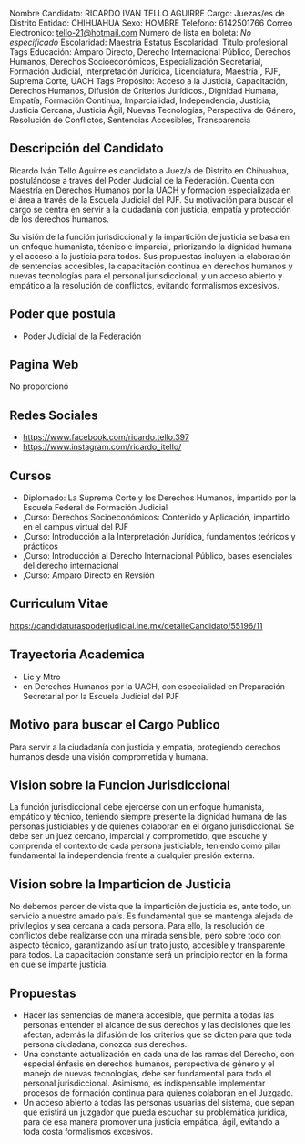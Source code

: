 Nombre Candidato: RICARDO IVAN TELLO AGUIRRE
Cargo: Juezas/es de Distrito
Entidad: CHIHUAHUA
Sexo: HOMBRE
Telefono: 6142501766
Correo Electronico: tello-21@hotmail.com
Numero de lista en boleta: *No especificado*
Escolaridad: Maestría
Estatus Escolaridad: Título profesional
Tags Educación: Amparo Directo, Derecho Internacional Público, Derechos Humanos, Derechos Socioeconómicos, Especialización Secretarial, Formación Judicial, Interpretación Jurídica, Licenciatura, Maestría., PJF, Suprema Corte, UACH
Tags Propósito: Acceso a la Justicia, Capacitación, Derechos Humanos, Difusión de Criterios Jurídicos., Dignidad Humana, Empatía, Formación Continua, Imparcialidad, Independencia, Justicia, Justicia Cercana, Justicia Ágil, Nuevas Tecnologías, Perspectiva de Género, Resolución de Conflictos, Sentencias Accesibles, Transparencia


## Descripción del Candidato 

Ricardo Iván Tello Aguirre es candidato a Juez/a de Distrito en Chihuahua, postulándose a través del Poder Judicial de la Federación. Cuenta con Maestría en Derechos Humanos por la UACH y formación especializada en el área a través de la Escuela Judicial del PJF. Su motivación para buscar el cargo se centra en servir a la ciudadanía con justicia, empatía y protección de los derechos humanos.

Su visión de la función jurisdiccional y la impartición de justicia se basa en un enfoque humanista, técnico e imparcial, priorizando la dignidad humana y el acceso a la justicia para todos. Sus propuestas incluyen la elaboración de sentencias accesibles, la capacitación continua en derechos humanos y nuevas tecnologías para el personal jurisdiccional, y un acceso abierto y empático a la resolución de conflictos, evitando formalismos excesivos.


## Poder que postula

- Poder Judicial de la Federación


## Pagina Web

No proporcionó


## Redes Sociales

- https://www.facebook.com/ricardo.tello.397
- https://www.instagram.com/ricardo_itello/


## Cursos

- Diplomado: La Suprema Corte y los Derechos Humanos, impartido por la Escuela Federal de Formación Judicial
- ,Curso: Derechos Socioeconómicos: Contenido y Aplicación, impartido en el campus virtual del PJF
- ,Curso: Introducción a la Interpretación Jurídica, fundamentos teóricos y prácticos
- ,Curso: Introducción al Derecho Internacional Público, bases esenciales del derecho internacional
- ,Curso: Amparo Directo en Revsión


## Curriculum Vitae

https://candidaturaspoderjudicial.ine.mx/detalleCandidato/55196/11


## Trayectoria Academica

- Lic y Mtro
- en Derechos Humanos por la UACH, con especialidad en Preparación Secretarial por la Escuela Judicial del PJF


## Motivo para buscar el Cargo Publico

Para servir a la ciudadanía con justicia y empatía, protegiendo derechos humanos desde una visión comprometida y humana.


## Vision sobre la Funcion Jurisdiccional

La función jurisdiccional debe ejercerse con un enfoque humanista, empático y técnico, teniendo siempre presente la dignidad humana de las personas justiciables y de quienes colaboran en el órgano jurisdiccional. Se debe ser un juez cercano, imparcial y comprometido, que escuche y comprenda el contexto de cada persona justiciable, teniendo como pilar fundamental la independencia frente a cualquier presión externa.


## Vision sobre la Imparticion de Justicia

No debemos perder de vista que la impartición de justicia es, ante todo, un servicio a nuestro amado país. Es fundamental que se mantenga alejada de privilegios y sea cercana a cada persona. Para ello, la resolución de conflictos debe realizarse con una mirada sensible, pero sobre todo con aspecto técnico, garantizando así un trato justo, accesible y transparente para todos. La capacitación constante será un principio rector en la forma en que se imparte justicia.


## Propuestas

- Hacer las sentencias de manera accesible, que permita a todas las personas entender el alcance de sus derechos y las decisiones que les afectan, además la difusión de los criterios que se dicten para que toda persona ciudadana, conozca sus derechos.
- Una constante actualización en cada una de las ramas del Derecho, con especial énfasis en derechos humanos, perspectiva de género y el manejo de nuevas tecnologías, debe ser fundamental para todo el personal jurisdiccional. Asimismo, es indispensable implementar procesos de formación continua para quienes colaboran en el Juzgado.
- Un acceso abierto a todas las personas usuarias del sistema, que sepan que existirá un juzgador que pueda escuchar su problemática jurídica, para de esa manera promover una justicia empática, ágil, evitando a toda costa formalismos excesivos.

